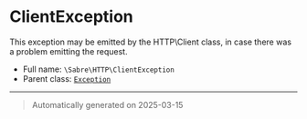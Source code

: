 
# ClientException

This exception may be emitted by the HTTP\Client class, in case there was a
problem emitting the request.



* Full name: `\Sabre\HTTP\ClientException`
* Parent class: [`Exception`](../../Exception.md)






***
> Automatically generated on 2025-03-15
